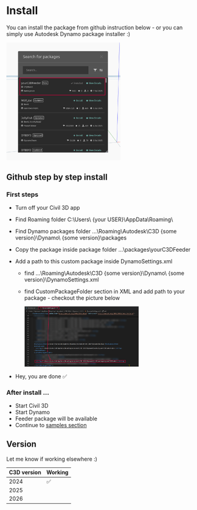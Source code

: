 # Install

You can install the package from github instruction below - or you can simply use Autodesk Dynamo package installer :)

<img src="/pics/adskPublisher.png" width="300"/>

## Github step by step install

### First steps

- Turn off your Civil 3D app
- Find Roaming folder C:\Users\ {your USER}\AppData\Roaming\
- Find Dynamo packages folder ...\Roaming\Autodesk\C3D {some version}\Dynamo\ {some version}\packages
- Copy the package inside package folder ...\packages\yourC3DFeeder
- Add a path to this custom package inside DynamoSettings.xml

  - find ...\Roaming\Autodesk\C3D {some version}\Dynamo\ {some version}\DynamoSettings.xml
  - find CustomPackageFolder section in XML and add path to your package - checkout the picture below

    <img src="/pics/customPackage.png" width="300"/>

- Hey, you are done ✅

### After install ...

- Start Civil 3D
- Start Dynamo
- Feeder package will be available
- Continue to [samples section](../samples/corridor)

## Version

Let me know if working elsewhere :)

| C3D version | Working |
| ----------- | ------- |
| 2024        | ✅      |
| 2025        |         |
| 2026        |         |
